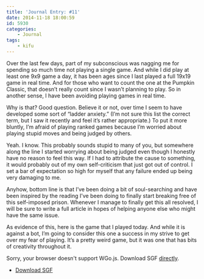```yaml
---
title: 'Journal Entry: #11'
date: 2014-11-18 18:00:59
id: 5930
categories:
	- Journal
tags:
	- kifu
---
```


Over the last few days, part of my subconscious was nagging me for spending so much time not playing a single game. And while I did play at least one 9x9 game a day, it has been ages since I last played a full 19x19 game in real time. And for those who want to count the one at the Pumpkin Classic, that doesn’t really count since I wasn’t planning to play. So in another sense, I have been avoiding playing games in real time.

<!-- more -->

Why is that? Good question. Believe it or not, over time I seem to have developed some sort of “ladder anxiety.” (I’m not sure this list the correct term, but I saw it recently and feel it’s rather appropriate.) To put it more bluntly, I’m afraid of playing ranked games because I’m worried about playing stupid moves and being judged by others.

Yeah. I know. This probably sounds stupid to many of you, but somewhere along the line I started worrying about being judged even though I honestly have no reason to feel this way. If I had to attribute the cause to something, it would probably out of my own self-criticism that just got out of control. I set a bar of expectation so high for myself that any failure ended up being very damaging to me.

Anyhow, bottom line is that I’ve been doing a bit of soul-searching and have been inspired by the reading I’ve been doing to finally start breaking free of this self-imposed prison. Whenever I manage to finally get this all resolved, I will be sure to write a full article in hopes of helping anyone else who might have the same issue.

As evidence of this, here is the game that I played today. And while it is against a bot, I’m going to consider this one a success in my strive to get over my fear of playing. It’s a pretty weird game, but it was one that has bits of creativity throughout it.

<article>
	<section data-wgo="/kifu/2014/2014.11.18.sgf" data-wgo-enablewheel="false" style="width: 100%">
	  <p>Sorry, your browser doesn't support WGo.js. Download SGF <a href="/kifu/2014/2014.11.18.sgf">directly</a>.</p>
	</section>
	<div><ul><li><a href="/kifu/2014/2014.11.18.sgf">Download SGF</a></li></ul></div>
</article>

